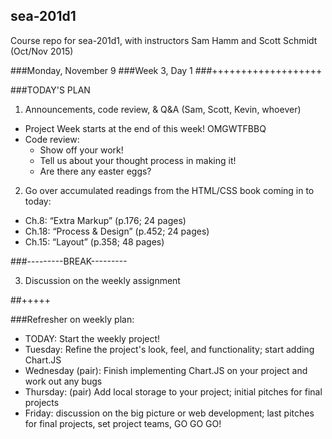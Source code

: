 ## sea-201d1
Course repo for sea-201d1, with instructors Sam Hamm and Scott Schmidt (Oct/Nov 2015)


###Monday, November 9
###Week 3, Day 1
###+++++++++++++++++++

###TODAY'S PLAN

1. Announcements, code review, & Q&A (Sam, Scott, Kevin, whoever)
  * Project Week starts at the end of this week! OMGWTFBBQ
  * Code review:
      * Show off your work!
      * Tell us about your thought process in making it!
      * Are there any easter eggs?

2. Go over accumulated readings from the HTML/CSS book coming in to today:
  * Ch.8: “Extra Markup” (p.176; 24 pages)
  * Ch.18: “Process & Design” (p.452; 24 pages)
  * Ch.15: “Layout” (p.358; 48 pages)

###---------BREAK---------

3. Discussion on the weekly assignment

##+++++

###Refresher on weekly plan:

  * TODAY: Start the weekly project!
  * Tuesday: Refine the project's look, feel, and functionality; start adding Chart.JS
  * Wednesday (pair): Finish implementing Chart.JS on your project and work out any bugs
  * Thursday: (pair) Add local storage to your project; initial pitches for final projects
  * Friday: discussion on the big picture or web development; last pitches for final projects, set project teams, GO GO GO!
